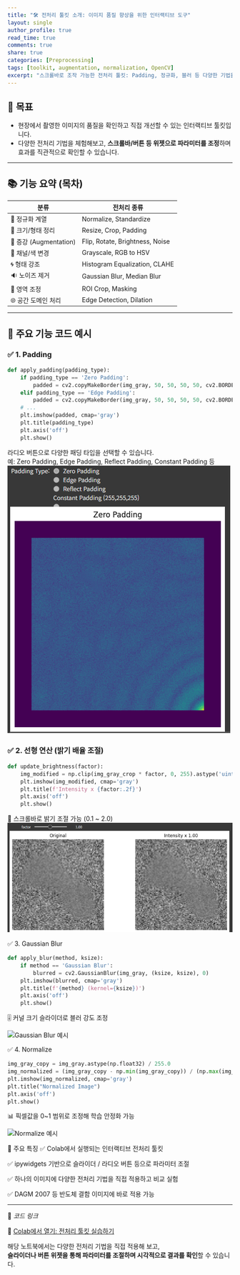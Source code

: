 ```yaml
---
title: "🛠️ 전처리 툴킷 소개: 이미지 품질 향상을 위한 인터랙티브 도구"
layout: single
author_profile: true
read_time: true
comments: true
share: true
categories: [Preprocessing]
tags: [toolkit, augmentation, normalization, OpenCV]
excerpt: "스크롤바로 조작 가능한 전처리 툴킷: Padding, 정규화, 블러 등 다양한 기법을 실습하며 이미지 품질을 향상시켜 보세요."
---
```


## 🧭 목표

- 현장에서 촬영한 이미지의 품질을 확인하고 직접 개선할 수 있는 인터랙티브 툴킷입니다.
- 다양한 전처리 기법을 체험해보고, **스크롤바/버튼 등 위젯으로 파라미터를 조정**하며 효과를 직관적으로 확인할 수 있습니다.

---

## 📚 기능 요약 (목차)

| 분류              | 전처리 종류                         |
|-------------------|--------------------------------------|
| 🎯 정규화 계열     | Normalize, Standardize               |
| 📏 크기/형태 정리 | Resize, Crop, Padding                |
| 🔁 증강 (Augmentation) | Flip, Rotate, Brightness, Noise     |
| 🌈 채널/색 변경     | Grayscale, RGB to HSV               |
| 🌀 형태 강조       | Histogram Equalization, CLAHE        |
| 🔉 노이즈 제거     | Gaussian Blur, Median Blur           |
| 🎯 영역 조정       | ROI Crop, Masking                    |
| 🌐 공간 도메인 처리| Edge Detection, Dilation             |

---

## 🎨 주요 기능 코드 예시

### ✅ 1. Padding

```python
def apply_padding(padding_type):
    if padding_type == 'Zero Padding':
        padded = cv2.copyMakeBorder(img_gray, 50, 50, 50, 50, cv2.BORDER_CONSTANT, value=[0, 0, 0])
    elif padding_type == 'Edge Padding':
        padded = cv2.copyMakeBorder(img_gray, 50, 50, 50, 50, cv2.BORDER_REPLICATE)
    # ...
    plt.imshow(padded, cmap='gray')
    plt.title(padding_type)
    plt.axis('off')
    plt.show()
```
라디오 버튼으로 다양한 패딩 타입을 선택할 수 있습니다.  
예: Zero Padding, Edge Padding, Reflect Padding, Constant Padding 등
![Padding 예시](/assets/images/2025/preprocessing/preprocessing-padding.png)



### ✅ 2. 선형 연산 (밝기 배율 조절)

```python
def update_brightness(factor):
    img_modified = np.clip(img_gray_crop * factor, 0, 255).astype('uint8')
    plt.imshow(img_modified, cmap='gray')
    plt.title(f'Intensity x {factor:.2f}')
    plt.axis('off')
    plt.show()
```
🔘 스크롤바로 밝기 조절 가능 (0.1 ~ 2.0)
![Brightness 조절 예시](/assets/images/2025/preprocessing/preprocessing-brightness.png)

✅ 3. Gaussian Blur

```python
def apply_blur(method, ksize):
    if method == 'Gaussian Blur':
        blurred = cv2.GaussianBlur(img_gray, (ksize, ksize), 0)
    plt.imshow(blurred, cmap='gray')
    plt.title(f'{method} (kernel={ksize})')
    plt.axis('off')
    plt.show()
```
🎚️ 커널 크기 슬라이더로 블러 강도 조정

![Gaussian Blur 예시](/assets/images/2025/preprocessing/preprocessing-blur.png)

✅ 4. Normalize

```python
img_gray_copy = img_gray.astype(np.float32) / 255.0
img_normalized = (img_gray_copy - np.min(img_gray_copy)) / (np.max(img_gray_copy) - np.min(img_gray_copy))
plt.imshow(img_normalized, cmap='gray')
plt.title("Normalized Image")
plt.axis('off')
plt.show()
```
📊 픽셀값을 0~1 범위로 조정해 학습 안정화 가능

![Normalize 예시](/assets/images/2025/preprocessing/preprocessing-normalize.png)

🔧 주요 특징
✅ Colab에서 실행되는 인터랙티브 전처리 툴킷

✅ ipywidgets 기반으로 슬라이더 / 라디오 버튼 등으로 파라미터 조절

✅ 하나의 이미지에 다양한 전처리 기법을 직접 적용하고 비교 실험

✅ DAGM 2007 등 반도체 결함 이미지에 바로 적용 가능


---

📌 *코드 링크*

🔗 [Colab에서 열기: 전처리 툴킷 실습하기](https://colab.research.google.com/drive/1wopaJsdKlRnV8OD1bxb3jMNMCOMk5Sh-?usp=sharing)

해당 노트북에서는 다양한 전처리 기법을 직접 적용해 보고,  
**슬라이더나 버튼 위젯을 통해 파라미터를 조절하며 시각적으로 결과를 확인**할 수 있습니다.

